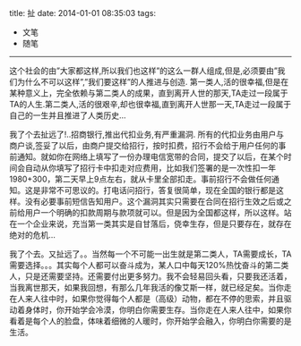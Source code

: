 title: 扯
date: 2014-01-01 08:35:03
tags:
- 文笔
- 随笔

---

这个社会的由”大家都这样,所以我们也这样”的这么一群人组成,但是,必须要由”我们为什么不可以这样”,”我们要这样”的人推进与创造. 第一类人,活的很幸福,但是在某种意义上，完全依赖与第二类人的成果，直到离开人世的那天,TA走过一段属于TA的人生.第二类人,活的很艰辛,却也很幸福,直到离开人世那一天,TA走过一段属于自己的一生并且推进了人类历史…

我了个去扯远了!..招商银行,推出代扣业务,有严重漏洞. 所有的代扣业务由用户与商户谈,签妥了以后，由商户提交给招行，按时扣费，招行不会给于用户任何的事前通知。就如你在网络上填写了一份办理电信宽带的合同，提交了以后，在某个时间会自动从你填写了招行卡中扣走对应费用，比如我们签署的是一次性扣一年1980+300，第二天早上9点左右，就从卡里全部扣走。事前招行不会做任何通知。这是非常不可思议的。打电话问招行，答复很简单，现在全国的银行都是这样。没有必要事前短信告知用户。这个漏洞其实只需要在合同在招行生效之后或之前给用户一个明确的扣款周期与款项就可以。但是因为全国都这样，所以这样。站在一个企业来说，充当第一类其实是自甘落后，侥幸生存，但是只要存在，就存在绝对的危机…

我了个去。又扯远了。。当然每一个不可能一出生就是第二类人，TA需要成长，TA需要选择。。。其实每个人都可以奋斗成为，某人口中每天120%热忱奋斗的第二类人，只是还需要坚持。还需要付出更多努力。我不会轻易回头看，只要我还活着，当我离世那天，如果我回想，有那么几年我活的像艾斯一样，就已经足矣。当你走在人来人往中时，如果你觉得每个人都是（高级）动物，都在不停的思索，并且驱动着身体时，你开始学会冷漠，你明白你需要生存。当你走在人来人往中，如果你看着是每个人的脸盘，体味着细微的人暖时，你开始学会融入，你明白你需要的是生活。